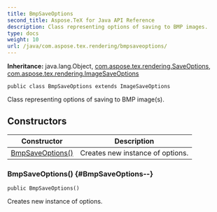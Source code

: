 ```yaml
---
title: BmpSaveOptions
second_title: Aspose.TeX for Java API Reference
description: Class representing options of saving to BMP images.
type: docs
weight: 10
url: /java/com.aspose.tex.rendering/bmpsaveoptions/
---
```

**Inheritance:**
java.lang.Object, [com.aspose.tex.rendering.SaveOptions](../../com.aspose.tex.rendering/saveoptions), [com.aspose.tex.rendering.ImageSaveOptions](../../com.aspose.tex.rendering/imagesaveoptions)
```
public class BmpSaveOptions extends ImageSaveOptions
```

Class representing options of saving to BMP image(s).
## Constructors

| Constructor | Description |
| --- | --- |
| [BmpSaveOptions()](#BmpSaveOptions--) | Creates new instance of options. |
### BmpSaveOptions() {#BmpSaveOptions--}
```
public BmpSaveOptions()
```


Creates new instance of options.

